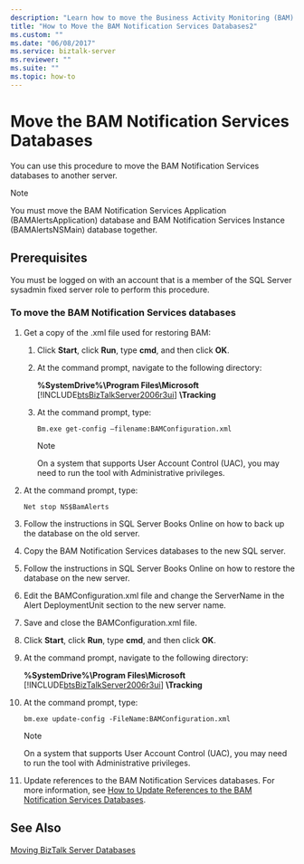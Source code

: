 ```yaml
---
description: "Learn how to move the Business Activity Monitoring (BAM) Notification Services database to another server."
title: "How to Move the BAM Notification Services Databases2"
ms.custom: ""
ms.date: "06/08/2017"
ms.service: biztalk-server
ms.reviewer: ""
ms.suite: ""
ms.topic: how-to
---
```

# Move the BAM Notification Services Databases

You can use this procedure to move the BAM Notification Services databases to another server.  
  
> [!NOTE]
> You must move the BAM Notification Services Application (BAMAlertsApplication) database and BAM Notification Services Instance (BAMAlertsNSMain) database together.  
  
## Prerequisites  
 You must be logged on with an account that is a member of the SQL Server sysadmin fixed server role to perform this procedure.  
  
### To move the BAM Notification Services databases  
  
1. Get a copy of the .xml file used for restoring BAM:  
  
   1. Click **Start**, click **Run**, type **cmd**, and then click **OK**.  
  
   2. At the command prompt, navigate to the following directory:  
  
       **%SystemDrive%\Program Files\Microsoft**  [!INCLUDE[btsBizTalkServer2006r3ui](../includes/btsbiztalkserver2006r3ui-md.md)] **\Tracking**  
  
   3. At the command prompt, type:  
  
      ```  
      Bm.exe get-config –filename:BAMConfiguration.xml  
      ```  
  
      > [!NOTE]
      >  On a system that supports User Account Control (UAC), you may need to run the tool with Administrative privileges.  
  
2. At the command prompt, type:  
  
   ```  
   Net stop NS$BamAlerts  
   ```  
  
3. Follow the instructions in SQL Server Books Online on how to back up the database on the old server.  
  
4. Copy the BAM Notification Services databases to the new SQL server.  
  
5. Follow the instructions in SQL Server Books Online on how to restore the database on the new server.  
  
6. Edit the BAMConfiguration.xml file and change the ServerName in the Alert DeploymentUnit section to the new server name.  
  
7. Save and close the BAMConfiguration.xml file.  
  
8. Click **Start**, click **Run**, type **cmd**, and then click **OK**.  
  
9. At the command prompt, navigate to the following directory:  
  
     **%SystemDrive%\Program Files\Microsoft**  [!INCLUDE[btsBizTalkServer2006r3ui](../includes/btsbiztalkserver2006r3ui-md.md)] **\Tracking**  
  
10. At the command prompt, type:  
  
    ```  
    bm.exe update-config -FileName:BAMConfiguration.xml  
    ```  
  
    > [!NOTE]
    >  On a system that supports User Account Control (UAC), you may need to run the tool with Administrative privileges.  
  
11. Update references to the BAM Notification Services databases. For more information, see [How to Update References to the BAM Notification Services Databases](../core/how-to-update-references-to-the-bam-notification-services-databases.md).  
  
## See Also  
 [Moving BizTalk Server Databases](../core/moving-biztalk-server-databases.md)
